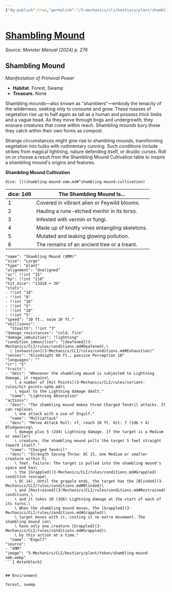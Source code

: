 ```yaml
---
{"dg-publish":true,"permalink":"/3-mechanics/cli/bestiary/plant/shambling-mound-xmm/","tags":["ttrpg-cli/compendium/src/5e/xmm","ttrpg-cli/monster/cr/5","ttrpg-cli/monster/environment/forest","ttrpg-cli/monster/environment/swamp","ttrpg-cli/monster/size/large","ttrpg-cli/monster/type/plant"],"noteIcon":""}
---
```


# [Shambling Mound](3-Mechanics\CLI\bestiary\plant/shambling-mound-xmm.md)
*Source: Monster Manual (2024) p. 276*  

## Shambling Mound

*Manifestation of Primeval Power*

- **Habitat.** Forest, Swamp  
- **Treasure.** None  

Shambling mounds—also known as "shamblers"—embody the tenacity of the wilderness, seeking only to consume and grow. These masses of vegetation rise up to half again as tall as a human and possess thick limbs and a vague head. As they move through bogs and undergrowth, they ensnare creatures that come within reach. Shambling mounds bury those they catch within their own forms as compost.

Strange circumstances might give rise to shambling mounds, transforming vegetation into hulks with rudimentary cunning. Such conditions include strikes from magical lightning, nature defending itself, or druidic curses. Roll on or choose a result from the Shambling Mound Cultivation table to inspire a shambling mound's origins and features.

**Shambling Mound Cultivation**

`dice: [](shambling-mound-xmm.md#^shambling-mound-cultivation)`

| dice: 1d6 | The Shambling Mound Is... |
|-----------|---------------------------|
| 1 | Covered in vibrant alien or Feywild blooms. |
| 2 | Hauling a rune-etched menhir in its torso. |
| 3 | Infested with vermin or fungi. |
| 4 | Made up of knotty vines entangling skeletons. |
| 5 | Mutated and leaking glowing pollution. |
| 6 | The remains of an ancient tree or a treant. |{ #shambling-mound-cultivation}


```statblock
"name": "Shambling Mound (XMM)"
"size": "Large"
"type": "plant"
"alignment": "Unaligned"
"ac": !!int "15"
"hp": !!int "110"
"hit_dice": "13d10 + 39"
"stats":
- !!int "18"
- !!int "8"
- !!int "16"
- !!int "5"
- !!int "10"
- !!int "5"
"speed": "30 ft., swim 20 ft."
"skillsaves":
  "Stealth": !!int "3"
"damage_resistances": "cold, fire"
"damage_immunities": "lightning"
"condition_immunities": "[deafened](3-Mechanics/CLI/rules/conditions.md#Deafened),\
  \ [exhaustion](3-Mechanics/CLI/rules/conditions.md#Exhaustion)"
"senses": "blindsight 60 ft., passive Perception 10"
"languages": ""
"cr": "5"
"traits":
- "desc": "Whenever the shambling mound is subjected to Lightning damage, it regains\
    \ a number of [Hit Points](3-Mechanics/CLI/rules/variant-rules/hit-points-xphb.md)\
    \ equal to the Lightning damage dealt."
  "name": "Lightning Absorption"
"actions":
- "desc": "The shambling mound makes three Charged Tendril attacks. It can replace\
    \ one attack with a use of Engulf."
  "name": "Multiattack"
- "desc": "Melee Attack Roll: +7, reach 10 ft. Hit: 7 (1d6 + 4) Bludgeoning\
    \ damage plus 5 (2d4) Lightning damage. If the target is a Medium or smaller\
    \ creature, the shambling mound pulls the target 5 feet straight toward itself."
  "name": "Charged Tendril"
- "desc": "Strength Saving Throw: DC 15, one Medium or smaller creature within 5\
    \ feet. Failure: The target is pulled into the shambling mound's space and has\
    \ the [Grappled](3-Mechanics/CLI/rules/conditions.md#Grappled) condition (escape\
    \ DC 14). Until the grapple ends, the target has the [Blinded](3-Mechanics/CLI/rules/conditions.md#Blinded)\
    \ and [Restrained](3-Mechanics/CLI/rules/conditions.md#Restrained) conditions,\
    \ and it takes 10 (3d6) Lightning damage at the start of each of its turns.\
    \ When the shambling mound moves, the [Grappled](3-Mechanics/CLI/rules/conditions.md#Grappled)\
    \ target moves with it, costing it no extra movement. The shambling mound can\
    \ have only one creature [Grappled](3-Mechanics/CLI/rules/conditions.md#Grappled)\
    \ by this action at a time."
  "name": "Engulf"
"source":
- "XMM"
"image": "3-Mechanics/CLI/bestiary/plant/token/shambling-mound-xmm.webp"
```{ #statblock}


## Environment

forest, swamp